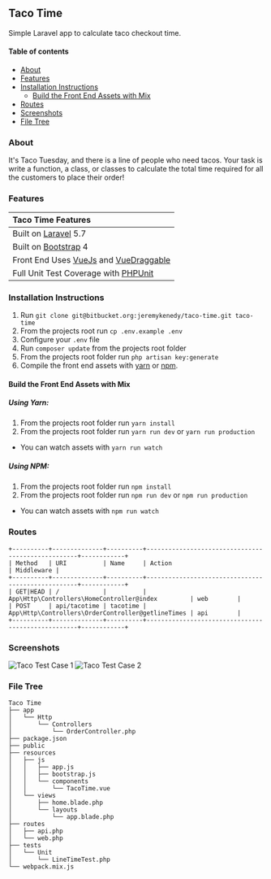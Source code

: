## Taco Time
Simple Laravel app to calculate taco checkout time.

#### Table of contents
- [About](#about)
- [Features](#features)
- [Installation Instructions](#installation-instructions)
    - [Build the Front End Assets with Mix](#build-front-end-assets-with-mix)
- [Routes](#routes)
- [Screenshots](#screenshots)
- [File Tree](#file-tree)

### About
It's Taco Tuesday, and there is a line of people who need tacos. Your task is write a function, a class, or classes to calculate the total time required for all the customers to place their order!  

### Features
| Taco Time Features  |
| :------------ |
|Built on [Laravel](http://laravel.com/) 5.7|
|Built on [Bootstrap](https://getbootstrap.com/) 4|
|Front End Uses [VueJs](https://vuejs.org/v2/guide/) and [VueDraggable](https://github.com/SortableJS/Vue.Draggable)|
|Full Unit Test Coverage with [PHPUnit](https://laravel.com/docs/5.7/testing)|

### Installation Instructions
1. Run `git clone git@bitbucket.org:jeremykenedy/taco-time.git taco-time`
2. From the projects root run `cp .env.example .env`
3. Configure your `.env` file
4. Run `composer update` from the projects root folder
5. From the projects root folder run `php artisan key:generate`
6. Compile the front end assets with [yarn](#using-yarn) or [npm](#using-npm).

#### Build the Front End Assets with Mix
##### Using Yarn:
1. From the projects root folder run `yarn install`
2. From the projects root folder run `yarn run dev` or `yarn run production`
  * You can watch assets with `yarn run watch`

##### Using NPM:
1. From the projects root folder run `npm install`
2. From the projects root folder run `npm run dev` or `npm run production`
  * You can watch assets with `npm run watch`

### Routes

```
+----------+--------------+----------+---------------------------------------------------+------------+
| Method   | URI          | Name     | Action                                            | Middleware |
+----------+--------------+----------+---------------------------------------------------+------------+
| GET|HEAD | /            |          | App\Http\Controllers\HomeController@index         | web        |
| POST     | api/tacotime | tacotime | App\Http\Controllers\OrderController@getlineTimes | api        |
+----------+--------------+----------+---------------------------------------------------+------------+
```

### Screenshots
![Taco Test Case 1](https://s3-us-west-2.amazonaws.com/taco-time/taco1.jpg)
![Taco Test Case 2](https://s3-us-west-2.amazonaws.com/taco-time/taco2.jpg)

### File Tree

```
Taco Time
├── app
│   └── Http
│       └── Controllers
│           └── OrderController.php
├── package.json
├── public
├── resources
│   ├── js
│   │   ├── app.js
│   │   ├── bootstrap.js
│   │   └── components
│   │       └── TacoTime.vue
│   └── views
│       ├── home.blade.php
│       └── layouts
│           └── app.blade.php
├── routes
│   ├── api.php
│   └── web.php
├── tests
│   └── Unit
│       └── LineTimeTest.php
└── webpack.mix.js
```
